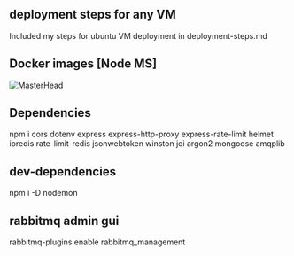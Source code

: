 ## deployment steps for any VM

Included my steps for ubuntu VM deployment in deployment-steps.md

## Docker images [Node MS]

[![MasterHead](https://i.postimg.cc/MTdBvFVT/docker.png)](https://github.com/vijayrajarathinam/node-ms-template)

## Dependencies

npm i cors dotenv express express-http-proxy express-rate-limit helmet ioredis rate-limit-redis jsonwebtoken winston joi argon2 mongoose amqplib

## dev-dependencies

npm i -D nodemon

## rabbitmq admin gui

rabbitmq-plugins enable rabbitmq_management
